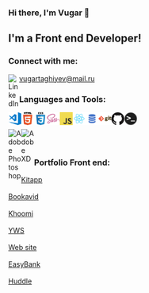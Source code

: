 <!--
**VuqarTagiyev/VuqarTagiyev** is a ✨ _special_ ✨ repository because its `README.md` (this file) appears on your GitHub profile.
Here are some ideas to get you started:
- 🔭 I’m currently working on ...
- 🌱 I’m currently learning ...
- 👯 I’m looking to collaborate on ...
- 🤔 I’m looking for help with ...
- 💬 Ask me about ...
- 📫 How to reach me: ...
- 😄 Pronouns: ...
- ⚡ Fun fact: ...
-->
### Hi there, I'm Vugar 👋

## I'm a Front end Developer!


### Connect with me:


    
  
  
[<img align="left" alt="LinkedIn" width="22px" src="https://cdn.jsdelivr.net/npm/simple-icons@v3/icons/linkedin.svg" />][linkedin]
vugartaghiyev@mail.ru
<br />
### Languages and Tools:
<img align="left" alt="Visual Studio Code" width="26px" src="https://raw.githubusercontent.com/github/explore/80688e429a7d4ef2fca1e82350fe8e3517d3494d/topics/visual-studio-code/visual-studio-code.png" />
<img align="left" alt="HTML5" width="26px" src="https://raw.githubusercontent.com/github/explore/80688e429a7d4ef2fca1e82350fe8e3517d3494d/topics/html/html.png" />
<img align="left" alt="CSS3" width="26px" src="https://raw.githubusercontent.com/github/explore/80688e429a7d4ef2fca1e82350fe8e3517d3494d/topics/css/css.png" />
<img align="left" alt="Sass" width="26px" src="https://raw.githubusercontent.com/github/explore/80688e429a7d4ef2fca1e82350fe8e3517d3494d/topics/sass/sass.png" />
<img align="left" alt="JavaScript" width="26px" src="https://raw.githubusercontent.com/github/explore/80688e429a7d4ef2fca1e82350fe8e3517d3494d/topics/javascript/javascript.png" />
<img align="left" alt="React" width="26px" src="https://raw.githubusercontent.com/github/explore/80688e429a7d4ef2fca1e82350fe8e3517d3494d/topics/react/react.png" />
<img align="left" alt="SQL" width="26px" src="https://raw.githubusercontent.com/github/explore/80688e429a7d4ef2fca1e82350fe8e3517d3494d/topics/sql/sql.png" />
<img align="left" alt="Git" width="26px" src="https://raw.githubusercontent.com/github/explore/80688e429a7d4ef2fca1e82350fe8e3517d3494d/topics/git/git.png" />
<img align="left" alt="GitHub" width="26px" src="https://raw.githubusercontent.com/github/explore/78df643247d429f6cc873026c0622819ad797942/topics/github/github.png" />
<img align="left" alt="HTML5" width="26px" src="https://raw.githubusercontent.com/github/explore/80688e429a7d4ef2fca1e82350fe8e3517d3494d/topics/terminal/terminal.png" />

<br />
<br />
<div align="left" >
    <img align="left" alt="Adobe Photoshop" width="26px" src="https://seeklogo.com/images/A/adobe-photoshop-express-logo-CB0F9C1CDD-seeklogo.com.png" />
    <img align="left" alt="Adobe XD" width="26px" src="https://upload.wikimedia.org/wikipedia/commons/thumb/c/c2/Adobe_XD_CC_icon.svg/1200px-Adobe_XD_CC_icon.svg.png" />
</div>

    

          
    
    
  
<br />
<br />

### Portfolio Front end:
<a href = "https://kitappweb.herokuapp.com/">Kitapp</a> <br />  
<a href = "https://bookavid.com">Bookavid</a> <br />  
<a href = "https://vuqartagiyev.github.io/khoomi/">Khoomi</a> <br />  
<a href = "https://vuqartagiyev.github.io/AITTM-front-end/">YWS</a> <br />  
<a href = "https://vuqartagiyev.github.io/ForTeacher/">Web site</a><br />  
<a href = "https://vuqartagiyev.github.io/Easybank/">EasyBank</a><br />  
<a href = "https://vuqartagiyev.github.io/FrontEndMentor2/">Huddle</a><br />  




[website]: https://myenvatotemp.herokuapp.com/
[twitter]: https://twitter.com/Vugar74715747
[instagram]: https://www.instagram.com/azedevelop/
[linkedin]: https://www.linkedin.com/in/vuqar-tagiyev-6b0291192/
